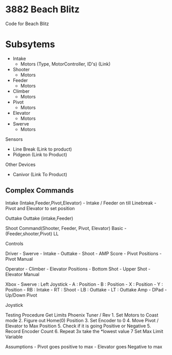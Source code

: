 # 3882 Beach Blitz
Code for Beach Blitz

# Subsytems
- Intake
	- Motors (Type, MotorController, ID's) (Link)
- Shooter
	 - Motors
- Feeder
	- Motors
- Climber
	- Motors
- Pivot
	- Motors
- Elevator
	- Motors
- Swerve
	 - Motors

Sensors
- Line Break (Link to product)
- Pidgeon (Link to Product)

Other Devices
- Canivor (Link To Product)

## Complex Commands
Intake (Intake,Feeder,Pivot,Elevator)
    - Intake / Feeder on till Linebreak
    - Pivot and Elevator to set position

Outtake
    Outtake (intake,Feeder)


Shoot Command(Shooter, Feeder, Pivot, Elevator)
    Basic - (Feeder,shooter,Pivot)
    LL 


Controls

Driver
    - Swerve
    - Intake
    - Outtake
    - Shoot
    - AMP Score
    - Pivot Positions
    - Pivot Manual

Operator
    - Climber
    - Elevator Positions
        - Bottom Shot
        - Upper Shot
    - Elevator Manual

Xbox
    - Swerve : Left Joystick
    - A : Position
    - B : Position
    - X : Position
    - Y : Position
    - RB : Intake
    - RT : Shoot
    - LB : Outtake
    - LT : Outtake Amp
    - DPad - Up/Down Pivot

Joystick



Testing Procedure
    Get Limits
        Phoenix Tuner / Rev
        1. Set Motors to Coast mode
        2. Figure out Home(0) Position
        3. Set Encoder to 0
        4. Move Pivot / Elevator to Max Position
        5. Check if it is going Positive or Negative
        5. Record Encoder Count
        6. Repeat 3x take the *lowest value
        7 Set Max Limit Variable

Assumptions
    - Pivot goes positive to max
    - Elevator goes Negative to max